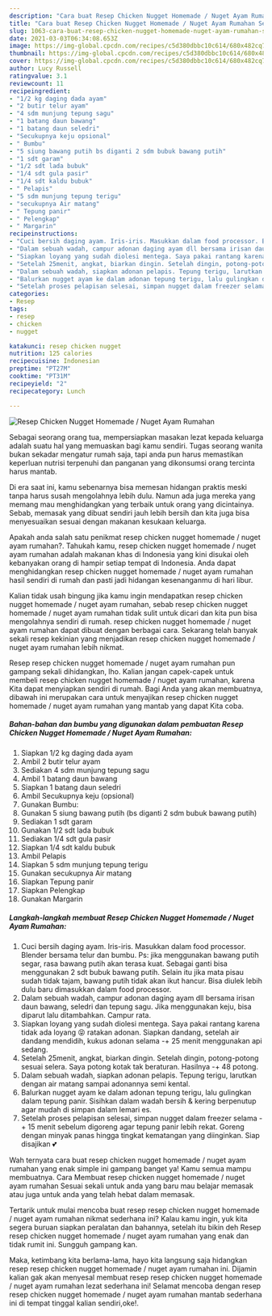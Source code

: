 ```yaml
---
description: "Cara buat Resep Chicken Nugget Homemade / Nuget Ayam Rumahan Sederhana dan Mudah Dibuat"
title: "Cara buat Resep Chicken Nugget Homemade / Nuget Ayam Rumahan Sederhana dan Mudah Dibuat"
slug: 1063-cara-buat-resep-chicken-nugget-homemade-nuget-ayam-rumahan-sederhana-dan-mudah-dibuat
date: 2021-03-03T06:34:08.653Z
image: https://img-global.cpcdn.com/recipes/c5d380dbbc10c614/680x482cq70/resep-chicken-nugget-homemade-nuget-ayam-rumahan-foto-resep-utama.jpg
thumbnail: https://img-global.cpcdn.com/recipes/c5d380dbbc10c614/680x482cq70/resep-chicken-nugget-homemade-nuget-ayam-rumahan-foto-resep-utama.jpg
cover: https://img-global.cpcdn.com/recipes/c5d380dbbc10c614/680x482cq70/resep-chicken-nugget-homemade-nuget-ayam-rumahan-foto-resep-utama.jpg
author: Lucy Russell
ratingvalue: 3.1
reviewcount: 11
recipeingredient:
- "1/2 kg daging dada ayam"
- "2 butir telur ayam"
- "4 sdm munjung tepung sagu"
- "1 batang daun bawang"
- "1 batang daun seledri"
- "Secukupnya keju opsional"
- " Bumbu"
- "5 siung bawang putih bs diganti 2 sdm bubuk bawang putih"
- "1 sdt garam"
- "1/2 sdt lada bubuk"
- "1/4 sdt gula pasir"
- "1/4 sdt kaldu bubuk"
- " Pelapis"
- "5 sdm munjung tepung terigu"
- "secukupnya Air matang"
- " Tepung panir"
- " Pelengkap"
- " Margarin"
recipeinstructions:
- "Cuci bersih daging ayam. Iris-iris. Masukkan dalam food processor. Blender bersama telur dan bumbu. Ps: jika menggunakan bawang putih segar, rasa bawang putih akan terasa kuat. Sebagai ganti bisa menggunakan 2 sdt bubuk bawang putih. Selain itu jika mata pisau sudah tidak tajam, bawang putih tidak akan ikut hancur. Bisa diulek lebih dulu baru dimasukkan dalam food processor."
- "Dalam sebuah wadah, campur adonan daging ayam dll bersama irisan daun bawang, seledri dan tepung sagu. Jika menggunakan keju, bisa diparut lalu ditambahkan. Campur rata."
- "Siapkan loyang yang sudah diolesi mentega. Saya pakai rantang karena tidak ada loyang 😝 ratakan adonan. Siapkan dandang, setelah air dandang mendidih, kukus adonan selama -+ 25 menit menggunakan api sedang."
- "Setelah 25menit, angkat, biarkan dingin. Setelah dingin, potong-potong sesuai selera. Saya potong kotak tak beraturan. Hasilnya -+ 48 potong."
- "Dalam sebuah wadah, siapkan adonan pelapis. Tepung terigu, larutkan dengan air matang sampai adonannya semi kental."
- "Balurkan nugget ayam ke dalam adonan tepung terigu, lalu gulingkan dalam tepung panir. Sisihkan dalam wadah bersih &amp; kering berpenutup agar mudah di simpan dalam lemari es."
- "Setelah proses pelapisan selesai, simpan nugget dalam freezer selama -+ 15 menit sebelum digoreng agar tepung panir lebih rekat. Goreng dengan minyak panas hingga tingkat kematangan yang diinginkan. Siap disajikan 💕"
categories:
- Resep
tags:
- resep
- chicken
- nugget

katakunci: resep chicken nugget 
nutrition: 125 calories
recipecuisine: Indonesian
preptime: "PT27M"
cooktime: "PT31M"
recipeyield: "2"
recipecategory: Lunch

---
```



![Resep Chicken Nugget Homemade / Nuget Ayam Rumahan](https://img-global.cpcdn.com/recipes/c5d380dbbc10c614/680x482cq70/resep-chicken-nugget-homemade-nuget-ayam-rumahan-foto-resep-utama.jpg)

Sebagai seorang orang tua, mempersiapkan masakan lezat kepada keluarga adalah suatu hal yang memuaskan bagi kamu sendiri. Tugas seorang  wanita bukan sekadar mengatur rumah saja, tapi anda pun harus memastikan keperluan nutrisi terpenuhi dan panganan yang dikonsumsi orang tercinta harus mantab.

Di era  saat ini, kamu sebenarnya bisa memesan hidangan praktis meski tanpa harus susah mengolahnya lebih dulu. Namun ada juga mereka yang memang mau menghidangkan yang terbaik untuk orang yang dicintainya. Sebab, memasak yang dibuat sendiri jauh lebih bersih dan kita juga bisa menyesuaikan sesuai dengan makanan kesukaan keluarga. 



Apakah anda salah satu penikmat resep chicken nugget homemade / nuget ayam rumahan?. Tahukah kamu, resep chicken nugget homemade / nuget ayam rumahan adalah makanan khas di Indonesia yang kini disukai oleh kebanyakan orang di hampir setiap tempat di Indonesia. Anda dapat menghidangkan resep chicken nugget homemade / nuget ayam rumahan hasil sendiri di rumah dan pasti jadi hidangan kesenanganmu di hari libur.

Kalian tidak usah bingung jika kamu ingin mendapatkan resep chicken nugget homemade / nuget ayam rumahan, sebab resep chicken nugget homemade / nuget ayam rumahan tidak sulit untuk dicari dan kita pun bisa mengolahnya sendiri di rumah. resep chicken nugget homemade / nuget ayam rumahan dapat dibuat dengan berbagai cara. Sekarang telah banyak sekali resep kekinian yang menjadikan resep chicken nugget homemade / nuget ayam rumahan lebih nikmat.

Resep resep chicken nugget homemade / nuget ayam rumahan pun gampang sekali dihidangkan, lho. Kalian jangan capek-capek untuk membeli resep chicken nugget homemade / nuget ayam rumahan, karena Kita dapat menyiapkan sendiri di rumah. Bagi Anda yang akan membuatnya, dibawah ini merupakan cara untuk menyajikan resep chicken nugget homemade / nuget ayam rumahan yang mantab yang dapat Kita coba.

<!--inarticleads1-->

##### Bahan-bahan dan bumbu yang digunakan dalam pembuatan Resep Chicken Nugget Homemade / Nuget Ayam Rumahan:

1. Siapkan 1/2 kg daging dada ayam
1. Ambil 2 butir telur ayam
1. Sediakan 4 sdm munjung tepung sagu
1. Ambil 1 batang daun bawang
1. Siapkan 1 batang daun seledri
1. Ambil Secukupnya keju (opsional)
1. Gunakan  Bumbu:
1. Gunakan 5 siung bawang putih (bs diganti 2 sdm bubuk bawang putih)
1. Sediakan 1 sdt garam
1. Gunakan 1/2 sdt lada bubuk
1. Sediakan 1/4 sdt gula pasir
1. Siapkan 1/4 sdt kaldu bubuk
1. Ambil  Pelapis
1. Siapkan 5 sdm munjung tepung terigu
1. Gunakan secukupnya Air matang
1. Siapkan  Tepung panir
1. Siapkan  Pelengkap
1. Gunakan  Margarin




<!--inarticleads2-->

##### Langkah-langkah membuat Resep Chicken Nugget Homemade / Nuget Ayam Rumahan:

1. Cuci bersih daging ayam. Iris-iris. Masukkan dalam food processor. Blender bersama telur dan bumbu. Ps: jika menggunakan bawang putih segar, rasa bawang putih akan terasa kuat. Sebagai ganti bisa menggunakan 2 sdt bubuk bawang putih. Selain itu jika mata pisau sudah tidak tajam, bawang putih tidak akan ikut hancur. Bisa diulek lebih dulu baru dimasukkan dalam food processor.
1. Dalam sebuah wadah, campur adonan daging ayam dll bersama irisan daun bawang, seledri dan tepung sagu. Jika menggunakan keju, bisa diparut lalu ditambahkan. Campur rata.
1. Siapkan loyang yang sudah diolesi mentega. Saya pakai rantang karena tidak ada loyang 😝 ratakan adonan. Siapkan dandang, setelah air dandang mendidih, kukus adonan selama -+ 25 menit menggunakan api sedang.
1. Setelah 25menit, angkat, biarkan dingin. Setelah dingin, potong-potong sesuai selera. Saya potong kotak tak beraturan. Hasilnya -+ 48 potong.
1. Dalam sebuah wadah, siapkan adonan pelapis. Tepung terigu, larutkan dengan air matang sampai adonannya semi kental.
1. Balurkan nugget ayam ke dalam adonan tepung terigu, lalu gulingkan dalam tepung panir. Sisihkan dalam wadah bersih &amp; kering berpenutup agar mudah di simpan dalam lemari es.
1. Setelah proses pelapisan selesai, simpan nugget dalam freezer selama -+ 15 menit sebelum digoreng agar tepung panir lebih rekat. Goreng dengan minyak panas hingga tingkat kematangan yang diinginkan. Siap disajikan 💕




Wah ternyata cara buat resep chicken nugget homemade / nuget ayam rumahan yang enak simple ini gampang banget ya! Kamu semua mampu membuatnya. Cara Membuat resep chicken nugget homemade / nuget ayam rumahan Sesuai sekali untuk anda yang baru mau belajar memasak atau juga untuk anda yang telah hebat dalam memasak.

Tertarik untuk mulai mencoba buat resep resep chicken nugget homemade / nuget ayam rumahan nikmat sederhana ini? Kalau kamu ingin, yuk kita segera buruan siapkan peralatan dan bahannya, setelah itu bikin deh Resep resep chicken nugget homemade / nuget ayam rumahan yang enak dan tidak rumit ini. Sungguh gampang kan. 

Maka, ketimbang kita berlama-lama, hayo kita langsung saja hidangkan resep resep chicken nugget homemade / nuget ayam rumahan ini. Dijamin kalian gak akan menyesal membuat resep resep chicken nugget homemade / nuget ayam rumahan lezat sederhana ini! Selamat mencoba dengan resep resep chicken nugget homemade / nuget ayam rumahan mantab sederhana ini di tempat tinggal kalian sendiri,oke!.

